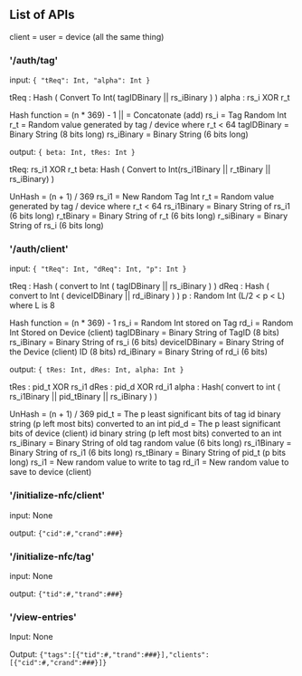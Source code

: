 ## List of APIs

client = user = device (all the same thing) 

### '/auth/tag'

input: `{ "tReq": Int, "alpha": Int }`

tReq : Hash ( Convert To Int( tagIDBinary || rs_iBinary ) )
alpha : rs_i XOR r_t

Hash function = (n * 369) - 1
|| = Concatonate (add)
rs_i = Tag Random Int
r_t = Random value generated by tag / device where r_t < 64
tagIDBinary = Binary String (8 bits long)
rs_iBinary = Binary String (6 bits long)


output: `{ beta: Int, tRes: Int }`

tReq: rs_i1 XOR r_t
beta: Hash ( Convert to Int(rs_i1Binary || r_tBinary || rs_iBinary) )

UnHash = (n + 1) / 369
rs_i1 = New Random Tag Int
r_t = Random value generated by tag / device where r_t < 64
rs_i1Binary = Binary String of rs_i1 (6 bits long)
r_tBinary = Binary String of r_t (6 bits long)
r_siBinary = Binary String of rs_i (6 bits long)


### '/auth/client' 

input: `{ "tReq": Int, "dReq": Int, "p": Int }`

tReq : Hash ( convert to Int ( tagIDBinary || rs_iBinary ) )
dReq : Hash ( convert to Int ( deviceIDBinary || rd_iBinary ) )
p : Random Int (L/2 < p < L) where L is 8

Hash function = (n * 369) - 1
rs_i = Random Int stored on Tag
rd_i = Random Int Stored on Device (client)
tagIDBinary = Binary String of TagID (8 bits)
rs_iBinary = Binary String of rs_i (6 bits)
deviceIDBinary = Binary String of the Device (client) ID (8 bits)
rd_iBinary = Binary String of rd_i (6 bits)

output: `{ tRes: Int, dRes: Int, alpha: Int }`

tRes : pid_t XOR rs_i1
dRes : pid_d XOR rd_i1
alpha : Hash( convert to int ( rs_i1Binary || pid_tBinary || rs_iBinary ) )

UnHash = (n + 1) / 369
pid_t = The p least significant bits of tag id binary string (p left most bits) converted to an int
pid_d = The p least significant bits of device (client) id binary string (p left most bits) converted to an int
rs_iBinary = Binary String of old tag random value (6 bits long)
rs_i1Binary = Binary String of rs_i1 (6 bits long)
rs_tBinary = Binary String of pid_t (p bits long)
rs_i1 = New random value to write to tag
rd_i1 = New random value to save to device (client)

### '/initialize-nfc/client'

input: None

output: `{"cid":#,"crand":###}`

### '/initialize-nfc/tag'


input: None

output: `{"tid":#,"trand":###}`

### '/view-entries'

Input: None

Output: `{"tags":[{"tid":#,"trand":###}],"clients":[{"cid":#,"crand":###}]}`
